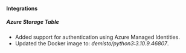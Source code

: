 
#### Integrations
##### Azure Storage Table
- Added support for authentication using Azure Managed Identities.
- Updated the Docker image to: *demisto/python3:3.10.9.46807*.

